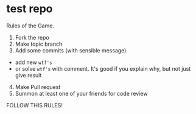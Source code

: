 test repo
====

Rules of the Game.

1. Fork the repo
2. Make topic branch
3. Add some commits (with sensible message)
 - add new `wtf's`
 - or solve `wtf's` with comment. It's good if you explain why, but not just give result
4. Make Pull request
5. Summon at least one of your friends for code review

FOLLOW THIS RULES!